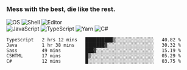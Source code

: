 ### Mess with the best, die like the rest.

![OS](https://img.shields.io/badge/-Arch-informational?style=flat&logo=arch-linux&logoColor=white&color=1793D1)
![Shell](https://img.shields.io/badge/-Zsh-informational?style=flat&logo=gnu-bash&logoColor=white&color=4EAA25)
![Editor](https://img.shields.io/badge/-Visual%20Studio%20Code-informational?style=flat&logo=visual-studio-code&logoColor=white&color=007ACC)\
![JavaScript](https://img.shields.io/badge/-JavaScript-informational?style=flat&logo=javascript&logoColor=white&color=F7DF1E)
![TypeScript](https://img.shields.io/badge/-TypeScript-informational?style=flat&logo=typescript&logoColor=white&color=007ACC)
![Yarn](https://img.shields.io/badge/-Yarn-informational?style=flat&logo=yarn&logoColor=white&color=2C8EBB)
![C#](https://img.shields.io/badge/-C%23-informational?style=flat&logo=.NET&logoColor=white&color=5C2D91)

<!--START_SECTION:waka-->
```text
TypeScript   2 hrs 12 mins   ██████████▒░░░░░░░░░░░░░░   40.82 % 
Java         1 hr 38 mins    ███████▓░░░░░░░░░░░░░░░░░   30.32 % 
Sass         49 mins         ███▓░░░░░░░░░░░░░░░░░░░░░   15.19 % 
CSHTML       17 mins         █▒░░░░░░░░░░░░░░░░░░░░░░░   05.29 % 
C#           12 mins         █░░░░░░░░░░░░░░░░░░░░░░░░   03.75 % 
```
<!--END_SECTION:waka-->
